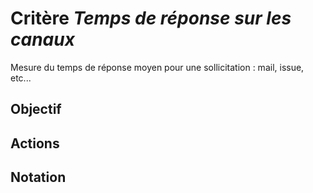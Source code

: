 # Critère *Temps de réponse sur les canaux*
Mesure du temps de réponse moyen pour une sollicitation : mail, issue, etc...

## Objectif


## Actions


## Notation